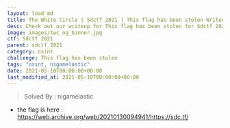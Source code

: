 ```yaml
---
layout: load_md
title: The White Circle | Sdctf 2021 | This flag has been stolen Writeup
desc: Check out our writeup for This flag has been stolen for Sdctf 2021 capture the flag competition.
image: images/twc_og_banner.jpg
ctf: Sdctf 2021
parent: sdctf_2021
category: osint
challenge: This flag has been stolen
tags: "osint, nigamelastic"
date: 2021-05-10T00:00:00+00:00
last_modified_at: 2021-05-10T00:00:00+00:00
---
```



> Solved By : nigamelastic

* the flag is here : https://web.archive.org/web/20210130094941/https://sdc.tf/

